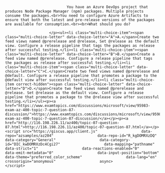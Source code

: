 <p class="card-text">
							
								You have an Azure DevOps project that produces Node Package Manager (npm) packages. Multiple projects consume the packages.<br>You need to configure Azure Artifacts to ensure that both the latest and pre-release versions of the packages are available for consumption.<br><br>What should you do?
							
						</p><ul><li class="multi-choice-item"><span class="multi-choice-letter" data-choice-letter="A">A.</span>Create two feed views named @prerelease and @release, Set @release as the default view. Configure a release pipeline that tags the packages as release after successful testing.</li><li class="multi-choice-item"><span class="multi-choice-letter" data-choice-letter="B">B.</span>Create a feed view named @prerelease. Configure a release pipeline that tags the packages as release after successful testing.</li><li class="multi-choice-item"><span class="multi-choice-letter" data-choice-letter="C">C.</span>Create two feed views named @prerelease and @default. Configure a release pipeline that promotes a package to the @default view after successful testing.</li><li class="multi-choice-item correct-hidden"><span class="multi-choice-letter" data-choice-letter="D">D.</span>Create two feed views named @prerelease and @release. Set @release as the default view. Configure a release pipeline that promotes a package to the @release view after successful testing.</li></ul><p><a href="https://www.examtopics.com/discussions/microsoft/view/95983-exam-az-400-topic-7-question-87-discussion/">https://www.examtopics.com/discussions/microsoft/view/95983-exam-az-400-topic-7-question-87-discussion/</a></p><p><a href="http://116.198.226.11/az400/topic-07-question-87.html">http://116.198.226.11/az400/topic-07-question-87.html</a></p><script src="https://giscus.app/client.js"                    data-repo="azsamples/az204"                    data-repo-id="R_kgDOMRXzDQ"                    data-category="General"                    data-category-id="DIC_kwDOMRXzDc4Cgi27"                    data-mapping="pathname"                    data-strict="1"                    data-reactions-enabled="0"                    data-emit-metadata="0"                    data-input-position="bottom"                    data-theme="preferred_color_scheme"                    data-lang="en"                    crossorigin="anonymous"                    async>                    </script>